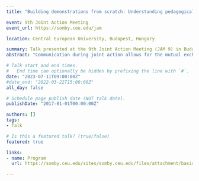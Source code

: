 ```yaml
---
title: "Building demonstrations from scratch: Understanding pedagogical communication in teaching interactions"

event: 9th Joint Action Meeting
event_url: https://somby.ceu.edu/jam

location: Central European University, Budapest, Hungary

summary: Talk presented at the 9th Joint Action Meeting (JAM 9) in Budapest, Hungary. July 10-12th 2023
abstract: "Communication during joint action allows for the mutual exchange of information to support ongoing coordination between partners, and is particularly important in interactions where one individual must teach the other how to perform the relevant skill. Communicating a novel skill to a naive learner is highly challenging, and teachers may often use their own history of social learning (instruction, observation) to inform their decisions about how to teach. It is an open question how teachers approach pedagogical communication when their only experience of the skill is through individual learning, and the decision of how to teach it is entirely up to them. We present a study where participants first learned a motor timing task (Individual Learning) with two timing targets—absolute and relative timing—and then produced demonstrations emphasising one of the two targets. Results show considerable heterogeneity in Individual Learning outcomes of relative timing that was associated with specific kinematic features of participants’ movements. Furthermore, participants who learned this relative timing better then modulated these same kinematic parameters specifically when demonstrating the task for a new learner. Teachers recognise the task-relevant information they acquire through individual learning and strategically modulate this to communicate skills to naive learners."

# Talk start and end times.
#   End time can optionally be hidden by prefixing the line with `#`.
date: "2023-07-11T09:00:00Z"
#date_end: "2022-03-22T15:00:00Z"
all_day: false

# Schedule page publish date (NOT talk date).
publishDate: "2017-01-01T00:00:00Z"

authors: []
tags: 
- Talk

# Is this a featured talk? (true/false)
featured: true

links:
- name: Program
  url: https://somby.ceu.edu/sites/somby.ceu.edu/files/attachment/basicpage/35/preliminaryscheduleforwebsite.pdf

---
```

